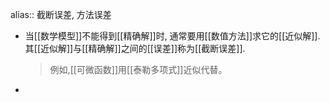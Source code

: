 alias:: 截断误差, 方法误差

- 当[[数学模型]]不能得到[[精确解]]时, 通常要用[[数值方法]]求它的[[近似解]].
  其[[近似解]]与[[精确解]]之间的[[误差]]称为[[截断误差]].
  >例如,[[可微函数]]用[[泰勒多项式]]近似代替。
-
